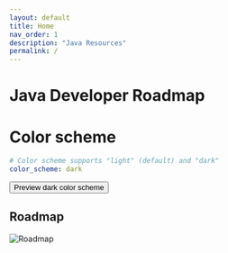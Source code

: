 ```yaml
---
layout: default
title: Home
nav_order: 1
description: "Java Resources"
permalink: /
---
```


# Java Developer Roadmap

# Color scheme

```yaml
# Color scheme supports "light" (default) and "dark"
color_scheme: dark
```
<button class="btn js-toggle-dark-mode">Preview dark color scheme</button>

<script>
const toggleDarkMode = document.querySelector('.js-toggle-dark-mode');

jtd.addEvent(toggleDarkMode, 'click', function(){
  if (jtd.getTheme() === 'dark') {
    jtd.setTheme('light');
    toggleDarkMode.textContent = 'Preview dark color scheme';
  } else {
    jtd.setTheme('dark');
    toggleDarkMode.textContent = 'Return to the light side';
  }
});
</script>

## Roadmap

![Roadmap](https://1.bp.blogspot.com/-cp6qvxsK2XI/XYcbm9Sn2uI/AAAAAAAAahA/Fc7FXjs-TTc60Sj0c_Wr0Ofwzc60ys9wwCLcBGAsYHQ/s1600/The%2B2019%2BJava%2BDeveloper%2BRoadMap.jpg)

